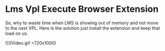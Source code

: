 # Lms Vpl Execute Browser Extension

So, why to waste time when LMS is showing out of memory and not move to the next VPL.
Here is the solution just install the extension and keep that load on us.

![](Video.gif =720x1000)